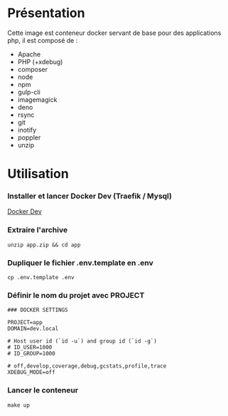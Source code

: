 # Présentation

Cette image est conteneur docker servant de base pour des applications php, il est composé de :

- Apache
- PHP (+xdebug)
- composer
- node
- npm
- gulp-cli
- imagemagick
- deno
- rsync
- git
- inotify
- poppler
- unzip

# Utilisation

### Installer et lancer Docker Dev (Traefik / Mysql)

[Docker Dev](https://github.com/pogfra/dev)

### Extraire l'archive
```
unzip app.zip && cd app
```

### Dupliquer le fichier .env.template en .env

```
cp .env.template .env
```

### Définir le nom du projet avec PROJECT
```
### DOCKER SETTINGS

PROJECT=app
DOMAIN=dev.local

# Host user id (`id -u`) and group id (`id -g`)
# ID_USER=1000
# ID_GROUP=1000

# off,develop,coverage,debug,gcstats,profile,trace
XDEBUG_MODE=off
```

### Lancer le conteneur
```
make up
```
